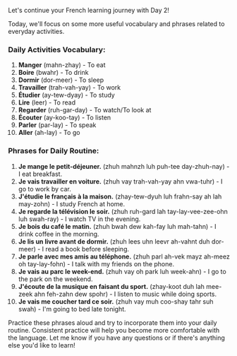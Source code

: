 Let's continue your French learning journey with Day 2! 

Today, we'll focus on some more useful vocabulary and phrases related to everyday activities.

### Daily Activities Vocabulary:

1. **Manger** (mahn-zhay) - To eat
2. **Boire** (bwahr) - To drink
3. **Dormir** (dor-meer) - To sleep
4. **Travailler** (trah-vah-yay) - To work
5. **Étudier** (ay-tew-dyay) - To study
6. **Lire** (leer) - To read
7. **Regarder** (ruh-gar-day) - To watch/To look at
8. **Écouter** (ay-koo-tay) - To listen
9. **Parler** (par-lay) - To speak
10. **Aller** (ah-lay) - To go

### Phrases for Daily Routine:

1. **Je mange le petit-déjeuner.** (zhuh mahnzh luh puh-tee day-zhuh-nay) - I eat breakfast.
2. **Je vais travailler en voiture.** (zhuh vay trah-vah-yay ahn vwa-tuhr) - I go to work by car.
3. **J'étudie le français à la maison.** (zhay-tew-dyuh luh frahn-say ah lah may-zohn) - I study French at home.
4. **Je regarde la télévision le soir.** (zhuh ruh-gard lah tay-lay-vee-zee-ohn luh swah-ray) - I watch TV in the evening.
5. **Je bois du café le matin.** (zhuh bwah dew kah-fay luh mah-tahn) - I drink coffee in the morning.
6. **Je lis un livre avant de dormir.** (zhuh lees uhn leevr ah-vahnt duh dor-meer) - I read a book before sleeping.
7. **Je parle avec mes amis au téléphone.** (zhuh parl ah-vek mayz ah-meez oh tay-lay-fohn) - I talk with my friends on the phone.
8. **Je vais au parc le week-end.** (zhuh vay oh park luh week-ahn) - I go to the park on the weekend.
9. **J'écoute de la musique en faisant du sport.** (zhay-koot duh lah mee-zeek ahn feh-zahn dew spohr) - I listen to music while doing sports.
10. **Je vais me coucher tard ce soir.** (zhuh vay muh coo-shay tahr suh swah) - I'm going to bed late tonight.

Practice these phrases aloud and try to incorporate them into your daily routine. Consistent practice will help you become more comfortable with the language. Let me know if you have any questions or if there's anything else you'd like to learn!
